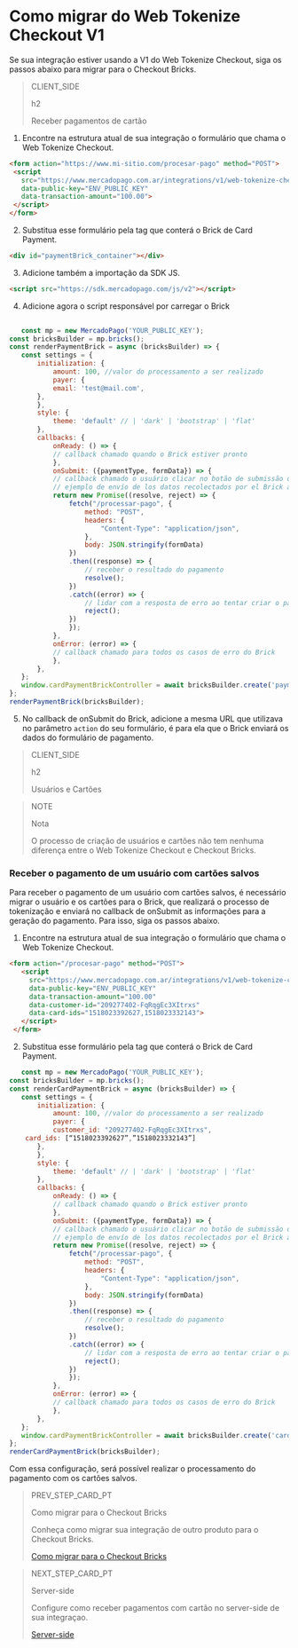 # Como migrar do Web Tokenize Checkout V1

Se sua integração estiver usando a V1 do Web Tokenize Checkout, siga os passos abaixo para migrar para o Checkout Bricks.

> CLIENT_SIDE
>
> h2
>
> Receber pagamentos de cartão

1. Encontre na estrutura atual de sua integração o formulário que chama o Web Tokenize Checkout.

```html
<form action="https://www.mi-sitio.com/procesar-pago" method="POST">
 <script
   src="https://www.mercadopago.com.ar/integrations/v1/web-tokenize-checkout.js"
   data-public-key="ENV_PUBLIC_KEY"
   data-transaction-amount="100.00">
 </script>
</form>
`````

2. Substitua esse formulário pela tag que conterá o Brick de Card Payment.

```html
<div id="paymentBrick_container"></div>
````

3. Adicione também a importação da SDK JS.

```html
<script src="https://sdk.mercadopago.com/js/v2"></script>
````

4. Adicione agora o script responsável por carregar o Brick

```javascript
 
   const mp = new MercadoPago('YOUR_PUBLIC_KEY');
const bricksBuilder = mp.bricks();
const renderPaymentBrick = async (bricksBuilder) => {
   const settings = {
       initialization: {
           amount: 100, //valor do processamento a ser realizado
           payer: {
           email: 'test@mail.com',
       },
       },
       style: {
           theme: 'default' // | 'dark' | 'bootstrap' | 'flat'
       },
       callbacks: {
           onReady: () => {
           // callback chamado quando o Brick estiver pronto
           },
           onSubmit: ({paymentType, formData}) => {
           // callback chamado o usuário clicar no botão de submissão dos dados
           // ejemplo de envío de los datos recolectados por el Brick a su servidor
           return new Promise((resolve, reject) => {
               fetch("/processar-pago", {
                   method: "POST",
                   headers: {
                       "Content-Type": "application/json",
                   },
                   body: JSON.stringify(formData)
               })
               .then((response) => {
                   // receber o resultado do pagamento
                   resolve();
               })
               .catch((error) => {
                   // lidar com a resposta de erro ao tentar criar o pagamento
                   reject();
               })
               });
           },
           onError: (error) => {
           // callback chamado para todos os casos de erro do Brick
           },
       },
   };
   window.cardPaymentBrickController = await bricksBuilder.create('payment', 'paymentBrick_container', settings);
};
renderPaymentBrick(bricksBuilder);
````

5. No callback de onSubmit do Brick, adicione a mesma URL que utilizava no parâmetro `action` do seu formulário, é para ela que o Brick enviará os dados do formulário de pagamento.



> CLIENT_SIDE
>
> h2
>
> Usuários e Cartões

> NOTE
>
> Nota
>
> O processo de criação de usuários e cartões não tem nenhuma diferença entre o Web Tokenize Checkout e Checkout Bricks.


### Receber o pagamento de um usuário com cartões salvos

Para receber o pagamento de um usuário com cartões salvos, é necessário migrar o usuário e os cartões para o Brick, que realizará o processo de tokenização e enviará no callback de onSubmit as informações para a geração do pagamento. Para isso, siga os passos abaixo.

1. Encontre na estrutura atual de sua integração o formulário que chama o Web Tokenize Checkout.
 
```html
<form action="/procesar-pago" method="POST">
   <script
     src="https://www.mercadopago.com.ar/integrations/v1/web-tokenize-checkout.js"
     data-public-key="ENV_PUBLIC_KEY"
     data-transaction-amount="100.00"
     data-customer-id="209277402-FqRqgEc3XItrxs"
     data-card-ids="1518023392627,1518023332143">
   </script>
 </form>
````

2. Substitua esse formulário pela tag que conterá o Brick de Card Payment.

```javascript
   const mp = new MercadoPago('YOUR_PUBLIC_KEY');
const bricksBuilder = mp.bricks();
const renderCardPaymentBrick = async (bricksBuilder) => {
   const settings = {
       initialization: {
           amount: 100, //valor do processamento a ser realizado
           payer: {
           customer_id: "209277402-FqRqgEc3XItrxs",
	card_ids: [“1518023392627”,”1518023332143”]
       },
       },
       style: {
           theme: 'default' // | 'dark' | 'bootstrap' | 'flat'
       },
       callbacks: {
           onReady: () => {
           // callback chamado quando o Brick estiver pronto
           },
           onSubmit: ({paymentType, formData}) => {
           // callback chamado o usuário clicar no botão de submissão dos dados
           // ejemplo de envío de los datos recolectados por el Brick a su servidor
           return new Promise((resolve, reject) => {
               fetch("/processar-pago", {
                   method: "POST",
                   headers: {
                       "Content-Type": "application/json",
                   },
                   body: JSON.stringify(formData)
               })
               .then((response) => {
                   // receber o resultado do pagamento
                   resolve();
               })
               .catch((error) => {
                   // lidar com a resposta de erro ao tentar criar o pagamento
                   reject();
               })
               });
           },
           onError: (error) => {
           // callback chamado para todos os casos de erro do Brick
           },
       },
   };
   window.cardPaymentBrickController = await bricksBuilder.create('cardPayment', 'cardPaymentBrick_container', settings);
};
renderCardPaymentBrick(bricksBuilder);
````


Com essa configuração, será possível realizar o processamento do pagamento com os cartões salvos.

> PREV_STEP_CARD_PT
>
> Como migrar para o Checkout Bricks
>
> Conheça como migrar sua integração de outro produto para o Checkout Bricks.
>
> [Como migrar para o Checkout Bricks](/developers/pt/docs/checkout-bricks/how-tos/how-to-migrate)

> NEXT_STEP_CARD_PT
>
> Server-side
>
> Configure como receber pagamentos com cartão no server-side de sua integraçao.
>
> [Server-side](/developers/pt/docs/checkout-bricks/how-tos/how-to-migrate/web-tokenize-checkout-v1/serverside)